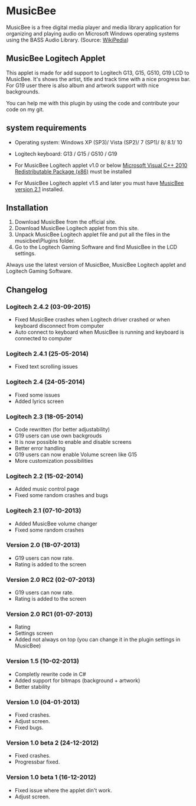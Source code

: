  
# MusicBee 

MusicBee is a free digital media player and media library application for organizing and playing audio on Microsoft Windows operating systems using the BASS Audio Library.
(Source: [WikiPedia](http://en.wikipedia.org/wiki/MusicBee))

## MusicBee Logitech Applet 

This applet is made for add support to Logitech G13, G15, G510, G19 LCD to MusicBee. It's shows the artist, title and track time with a nice progress bar. For G19 user there is also album and artwork support with nice backgrounds.

You can help me with this plugin by using the code and contribute your code on my git.

## system requirements 
- Operating system: Windows XP (SP3)/ Vista (SP2)/ 7 (SP1)/ 8/ 8.1/ 10

- Logitech keyboard: G13 / G15 / G510 / G19

- For MusicBee Logitech applet v1.0 or below [Microsoft Visual C++ 2010 Redistributable Package (x86)](http://www.microsoft.com/en-us/download/details.aspx?id=5555) must be installed

- For MusicBee Logitech applet v1.5 and later you must have [MusicBee version 2.1](http://getmusicbee.com/download.html) installed.

## Installation 
1. Download MusicBee from the official site.
2. Download MusicBee Logitech applet from this site.
3. Unpack MusicBee Logitech applet file and put all the files in the musicbee\Plugins folder.
4. Go to the Logitech Gaming Software and find MusicBee in the LCD settings.

Always use the latest version of MusicBee, MusicBee Logitech applet and Logitech Gaming Software.


## Changelog

### Logitech 2.4.2 (03-09-2015) 
- Fixed MusicBee crashes when Logitech driver crashed or when keyboard disconnect from computer
- Auto connect to keyboard when MusicBee is running and keyboard is connected to computer


### Logitech 2.4.1 (25-05-2014) 
- Fixed text scrolling issues

### Logitech 2.4 (24-05-2014) 
- Fixed some issues
- Added lyrics screen

### Logitech 2.3 (18-05-2014) 
- Code rewritten (for better adjustability)
- G19 users can use own backgrouds
- It is now possible to enable and disable screens
- Better error handling
- G19 users can now enable Volume screen like G15
- More customization possibilities  

### Logitech 2.2 (15-02-2014) 
- Added music control page
- Fixed some random crashes and bugs

### Logitech 2.1 (07-10-2013) 
- Added MusicBee volume changer
- Fixed some random crashes

### Version 2.0 (18-07-2013) 
- G19 users can now rate.
- Rating is added to the screen

### Version 2.0 RC2 (02-07-2013) 
- G19 users can now rate.
- Rating is added to the screen

### Version 2.0 RC1 (01-07-2013) 
- Rating
- Settings screen
- Added not always on top (you can change it in the plugin settings in MusicBee)

### Version 1.5 (10-02-2013) 
- Completly rewrite code in C#
- Added support for bitmaps (background + artwork)
- Better stability

### Version 1.0 (04-01-2013) 
- Fixed crashes.
- Adjust screen.
- Fixed bugs.

### Version 1.0 beta 2 (24-12-2012) 
- Fixed crashes.
- Progressbar fixed.

### Version 1.0 beta 1 (16-12-2012) 
- Fixed issue where the applet din't work.
- Adjust screen.  
